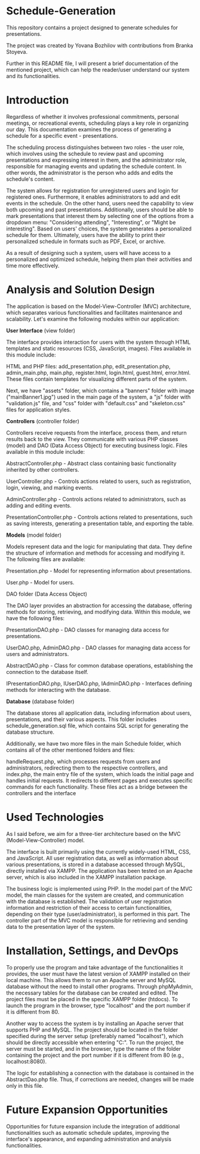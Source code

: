 # Schedule-Generation
This repository contains a project designed to generate schedules for presentations.

The project was created by Yovana Bozhilov with contributions from Branka Stoyeva.

Further in this README file, I will present a brief documentation of the mentioned project, which can help the reader/user understand our system and its functionalities.

# Introduction
Regardless of whether it involves professional commitments, personal meetings, or recreational events, scheduling plays a key role in organizing our day. This documentation examines the process of generating a schedule for a specific event - presentations.

The scheduling process distinguishes between two roles - the user role, which involves using the schedule to review past and upcoming presentations and expressing interest in them, and the administrator role, responsible for managing events and updating the schedule content. In other words, the administrator is the person who adds and edits the schedule's content.

The system allows for registration for unregistered users and login for registered ones. Furthermore, it enables administrators to add and edit events in the schedule. On the other hand, users need the capability to view both upcoming and past presentations. Additionally, users should be able to mark presentations that interest them by selecting one of the options from a dropdown menu: "Considering attending", "Interesting", or "Might be interesting". Based on users' choices, the system generates a personalized schedule for them. Ultimately, users have the ability to print their personalized schedule in formats such as PDF, Excel, or archive.

As a result of designing such a system, users will have access to a personalized and optimized schedule, helping them plan their activities and time more effectively.

# Analysis and Solution Design
The application is based on the Model-View-Controller (MVC) architecture, which separates various functionalities and facilitates maintenance and scalability. Let's examine the following modules within our application:

**User Interface** (view folder)

The interface provides interaction for users with the system through HTML templates and static resources (CSS, JavaScript, images). Files available in this module include:

HTML and PHP files: add_presentation.php, edit_presentation.php, admin_main.php, main.php, register.html, login.html, guest.html, error.html. These files contain templates for visualizing different parts of the system.

Next, we have "assets" folder, which contains a "banners" folder with image ("mainBanner1.jpg") used in the main page of the system, a "js" folder with "validation.js" file, and "css" folder with "default.css" and "skeleton.css" files for application styles.

**Controllers** (controller folder)

Controllers receive requests from the interface, process them, and return results back to the view. They communicate with various PHP classes (model) and DAO (Data Access Object) for executing business logic. Files available in this module include:

AbstractController.php - Abstract class containing basic functionality inherited by other controllers.

UserController.php - Controls actions related to users, such as registration, login, viewing, and marking events.

AdminController.php - Controls actions related to administrators, such as adding and editing events.

PresentationController.php - Controls actions related to presentations, such as saving interests, generating a presentation table, and exporting the table.

**Models** (model folder)

Models represent data and the logic for manipulating that data. They define the structure of information and methods for accessing and modifying it. The following files are available:

Presentation.php - Model for representing information about presentations.

User.php - Model for users.

DAO folder (Data Access Object)

The DAO layer provides an abstraction for accessing the database, offering methods for storing, retrieving, and modifying data. Within this module, we have the following files:

PresentationDAO.php - DAO classes for managing data access for presentations.

UserDAO.php, AdminDAO.php - DAO classes for managing data access for users and administrators.

AbstractDAO.php - Class for common database operations, establishing the connection to the database itself.

IPresentationDAO.php, IUserDAO.php, IAdminDAO.php - Interfaces defining methods for interacting with the database.

**Database** (database folder)

The database stores all application data, including information about users, presentations, and their various aspects. This folder includes schedule_generation.sql file, which contains SQL script for generating the database structure.

Additionally, we have two more files in the main Schedule folder, which contains all of the other mentioned folders and files:

handleRequest.php, which processes requests from users and administrators, redirecting them to the respective controllers, and index.php, the main entry file of the system, which loads the initial page and handles initial requests. It redirects to different pages and executes specific commands for each functionality. These files act as a bridge between the controllers and the interface

# Used Technologies
As I said before, we aim for a three-tier architecture based on the MVC (Model-View-Controller) model.

The interface is built primarily using the currently widely-used HTML, CSS, and JavaScript. All user registration data, as well as information about various presentations, is stored in a database accessed through MySQL, directly installed via XAMPP. The application has been tested on an Apache server, which is also included in the XAMPP installation package.

The business logic is implemented using PHP. In the model part of the MVC model, the main classes for the system are created, and communication with the database is established. The validation of user registration information and restriction of their access to certain functionalities, depending on their type (user/administrator), is performed in this part. The controller part of the MVC model is responsible for retrieving and sending data to the presentation layer of the system.

# Installation, Settings, and DevOps
To properly use the program and take advantage of the functionalities it provides, the user must have the latest version of XAMPP installed on their local machine. This allows them to run an Apache server and MySQL database without the need to install other programs. Through phpMyAdmin, the necessary tables for the database can be created and edited. The project files must be placed in the specific XAMPP folder (htdocs). To launch the program in the browser, type "localhost" and the port number if it is different from 80.

Another way to access the system is by installing an Apache server that supports PHP and MySQL. The project should be located in the folder specified during the server setup (preferably named "localhost"), which should be directly accessible when entering "C:". To run the project, the server must be started, and in the browser, type the name of the folder containing the project and the port number if it is different from 80 (e.g., localhost:8080).

The logic for establishing a connection with the database is contained in the AbstractDao.php file. Thus, if corrections are needed, changes will be made only in this file. 

# Future Expansion Opportunities
Opportunities for future expansion include the integration of additional functionalities such as automatic schedule updates, improving the interface's appearance, and expanding administration and analysis functionalities.

